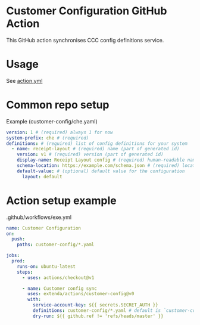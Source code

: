 # Customer Configuration GitHub Action

This GitHub action synchronises CCC config definitions service.
# Usage

See [action.yml](action.yml)

# Common repo setup

Example (customer-config/che.yaml)
```yaml
version: 1 # (required) always 1 for now
system-prefix: che # (required)
definitions: # (required) list of config definitions for your system
  - name: receipt-layout # (required) name (part of generated id)
    version: v1 # (required) version (part of generated id)
    display-name: Receipt Layout config # (required) human-readable name for the configuration
    schema-location: https://example.com/schema.json # (required) location of the JSON schema
    default-value: # (optional) default value for the configuration
      layout: default
```

# Action setup example

.github/workflows/exe.yml
```yaml
name: Customer Configuration
on:
  push:
    paths: customer-config/*.yaml

jobs:
  prod:
    runs-on: ubuntu-latest
    steps:
      - uses: actions/checkout@v1

      - name: Customer config sync
        uses: extenda/actions/customer-config@v0
        with:
          service-account-key: ${{ secrets.SECRET_AUTH }}
          definitions: customer-config/*.yaml # default is `customer-config/*.yaml`
          dry-run: ${{ github.ref != 'refs/heads/master' }}
```

